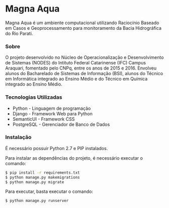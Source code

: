 # Magna Aqua

Magna Aqua é um ambiente computacional utilizando Raciocínio Baseado em Casos e Geoprocessamento para monitoramento da Bacia Hidrográfica do Rio Parati.

### Sobre

O projeto desenvolvido no Núcleo de Operacionalização e Desenvolvimento de Sistemas (NODES) do Intituto Federal Catarinense (IFC) Campus Araquari, fomentado pelo CNPq, entre os anos de 2015 e 2016. Envolveu alunos do Bacharelado de Sistemas de Informação (BSI), alunos do Técnico em Informática integrado ao Ensino Médio e do Técnico em Química integrado ao Ensino Médio.


### Tecnologias Utilizadas

* Python - Linguagem de programação
* Django - Framework Web para Python
* SemanticUI - Framework CSS
* PostgreSQL - Gerenciador de Banco de Dados


### Instalação

É necessário possuir Python 2.7 e PIP instalados.

Para instalar as dependências do projeto, é necessário executar o comando:

```sh
$ pip install -r requirements.txt
$ python manage.py makemigrations
$ python manage.py migrate
```

Para executar, basta executar o comando:

```sh
$ python manage.py runserver
```
